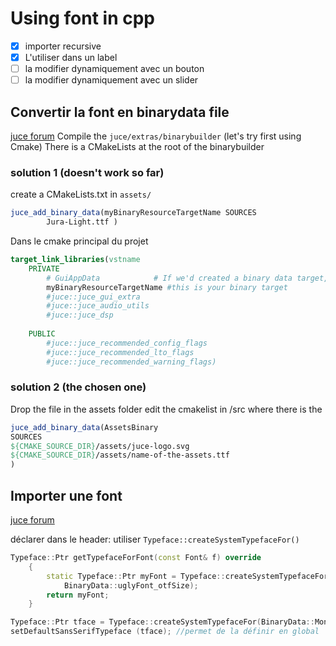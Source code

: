 # Using font in cpp

- [x] importer recursive
- [x] L'utiliser dans un label
- [ ] la modifier dynamiquement avec un bouton
- [ ] la modifier dynamiquement avec un slider

## Convertir la font en binarydata file

[juce forum](https://forum.juce.com/t/how-to-create-a-binarydata-object/6672/21)
Compile the `juce/extras/binarybuilder` (let's try first using Cmake)
There is a CMakeLists at the root of the binarybuilder


### solution 1 (doesn't work so far)
create a CMakeLists.txt in `assets/`

```cmake
juce_add_binary_data(myBinaryResourceTargetName SOURCES
        Jura-Light.ttf ) 
```

Dans le cmake principal du projet

```cmake
target_link_libraries(vstname
    PRIVATE
        # GuiAppData            # If we'd created a binary data target, we'd link to it here
        myBinaryResourceTargetName #this is your binary target
        #juce::juce_gui_extra
        #juce::juce_audio_utils
        #juce::juce_dsp
       
    PUBLIC
        #juce::juce_recommended_config_flags
        #juce::juce_recommended_lto_flags
        #juce::juce_recommended_warning_flags)
```

### solution 2 (the chosen one)

Drop the file in the assets folder
edit the cmakelist in /src where there is the

```cmake
juce_add_binary_data(AssetsBinary
SOURCES 
${CMAKE_SOURCE_DIR}/assets/juce-logo.svg
${CMAKE_SOURCE_DIR}/assets/name-of-the-assets.ttf
)
```

## Importer une font

[juce forum](https://forum.juce.com/t/modern-custom-font-guide/20841/6)

déclarer dans le header:
utiliser `Typeface::createSystemTypefaceFor()`

```cpp
Typeface::Ptr getTypefaceForFont(const Font& f) override
    {
        static Typeface::Ptr myFont = Typeface::createSystemTypefaceFor(BinaryData::uglyFont_otf,
            BinaryData::uglyFont_otfSize);
        return myFont;
    }
```

```cpp
Typeface::Ptr tface = Typeface::createSystemTypefaceFor(BinaryData::MontserratRegular_ttf, BinaryData::MontserratRegular_ttfSize);
setDefaultSansSerifTypeface (tface); //permet de la définir en global
```
